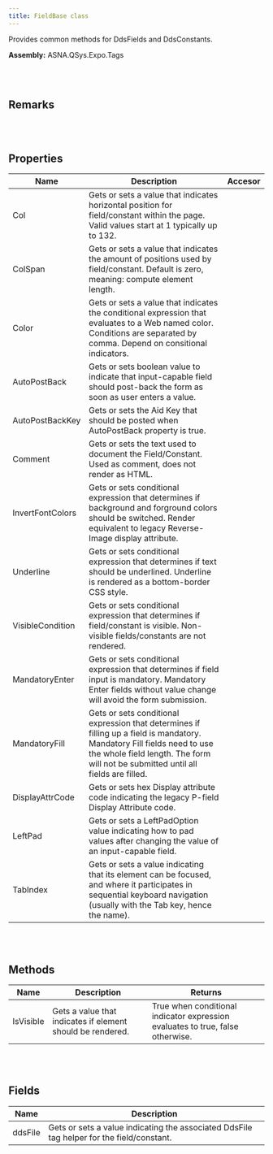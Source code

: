 ```yaml
---
title: FieldBase class
---
```


Provides common methods for DdsFields and DdsConstants.

**Assembly:** ASNA.QSys.Expo.Tags

<br>
<br>

## Remarks

<br>
<br>

## Properties
| Name | Description | Accesor
| --- | --- | ---
| Col | Gets or sets a value that indicates horizontal position for field/constant within the page. Valid values start at 1 typically up to 132. | 
| ColSpan | Gets or sets a value that indicates the amount of positions used by field/constant. Default is zero, meaning: compute element length. | 
| Color | Gets or sets a value that indicates the conditional expression that evaluates to a Web named color. Conditions are separated by comma. Depend on consitional indicators. | 
| AutoPostBack | Gets or sets boolean value to indicate that input-capable field should post-back the form as soon as user enters a value. | 
| AutoPostBackKey | Gets or sets the Aid Key that should be posted when AutoPostBack property is true. | 
| Comment | Gets or sets the text used to document the Field/Constant. Used as comment, does not render as HTML. | 
| InvertFontColors | Gets or sets conditional expression that determines if background and forground colors should be switched. Render equivalent to legacy Reverse-Image display attribute. | 
| Underline | Gets or sets conditional expression that determines if text should be underlined. Underline is rendered as a bottom-border CSS style. | 
| VisibleCondition | Gets or sets conditional expression that determines if field/constant is visible. Non-visible fields/constants are not rendered. | 
| MandatoryEnter | Gets or sets conditional expression that determines if field input is mandatory. Mandatory Enter fields without value change will avoid the form submission. | 
| MandatoryFill | Gets or sets conditional expression that determines if filling up a field is mandatory. Mandatory Fill fields need to use the whole field length. The form will not be submitted until all fields are filled. | 
| DisplayAttrCode | Gets or sets hex Display attribute code indicating the legacy P-field Display Attribute code. | 
| LeftPad | Gets or sets a LeftPadOption value indicating how to pad values after changing the value of an input-capable field. | 
| TabIndex | Gets or sets a value indicating that its element can be focused, and where it participates in sequential keyboard navigation (usually with the Tab key, hence the name). | 

<br>
<br>

## Methods
| Name | Description | Returns
| --- | --- | ---
| IsVisible | Gets a value that indicates if element should be rendered. | True when conditional indicator expression evaluates to true, false otherwise.

<br>
<br>

## Fields

| Name | Description
| --- | --- 
| ddsFile | Gets or sets a value indicating the associated DdsFile tag helper for the field/constant.

<br>
<br>

